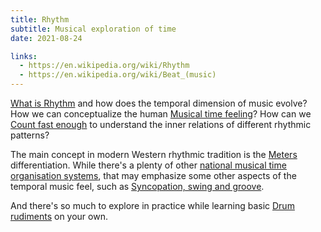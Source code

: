```yaml
---
title: Rhythm
subtitle: Musical exploration of time
date: 2021-08-24

links:
  - https://en.wikipedia.org/wiki/Rhythm
  - https://en.wikipedia.org/wiki/Beat_(music)
---
```


[What is Rhythm](./study/index.md) and how does the temporal dimension of music evolve? How we can conceptualize the human [Musical time feeling](./pulse/index.md)? How can we [Count fast enough](./counting/index.md) to understand the inner relations of different rhythmic patterns?

The main concept in modern Western rhythmic tradition is the [Meters](./meter/index.md) differentiation. While there's a plenty of other [national musical time organisation systems](./system/index.md), that may emphasize some other aspects of the temporal music feel, such as [Syncopation, swing and groove](./groove/index.md). 

And there's so much to explore in practice while learning basic [Drum rudiments](./rudiments/index.md) on your own.